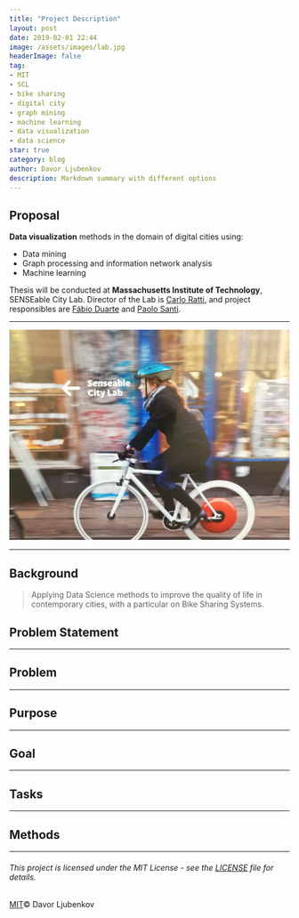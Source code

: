 ```yaml
---
title: "Project Description"
layout: post
date: 2019-02-01 22:44
image: /assets/images/lab.jpg
headerImage: false
tag:
- MIT
- SCL
- bike sharing
- digital city
- graph mining
- machine learning
- data visualization
- data science
star: true
category: blog
author: Davor Ljubenkov
description: Markdown summary with different options
---
```


## Proposal

**Data visualization** methods in the domain of digital cities using:
* Data mining
* Graph processing and information network analysis
* Machine learning

Thesis will be conducted at **Massachusetts Institute of Technology**, SENSEable City Lab.
Director of the Lab is [Carlo Ratti](https://en.wikipedia.org/wiki/Carlo_Ratti), and project responsibles are [Fábio Duarte](https://tedxbeaconstreet.com/speakers/fabio-duarte/) and [Paolo Santi](http://webhost.services.iit.cnr.it/staff/paolo.santi/).

---
![Markdown Image][1]

---

## Background
> Applying Data Science methods to improve the quality of life in contemporary cities, with a particular on Bike Sharing Systems.

## Problem Statement

---

## Problem

---

## Purpose

---

## Goal

---

## Tasks

---

## Methods

---

###### This project is licensed under the MIT License - see the [LICENSE](https://opensource.org/licenses/MIT) file for details.
[MIT](https://mit-license.org/)© Davor Ljubenkov

[1]: /assets/images/lab.jpg 
